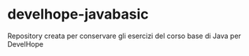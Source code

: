 # develhope-javabasic
Repository creata per conservare gli esercizi del corso base di Java per DevelHope
